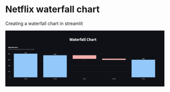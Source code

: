 # Netflix waterfall chart

Creating a waterfall chart in streamlit


<img src="data/ui_dashboard.png" alt="Streamlit App" width="500"/>   